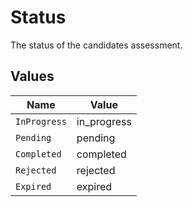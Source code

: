 # Status

The status of the candidates assessment.


## Values

| Name         | Value        |
| ------------ | ------------ |
| `InProgress` | in_progress  |
| `Pending`    | pending      |
| `Completed`  | completed    |
| `Rejected`   | rejected     |
| `Expired`    | expired      |